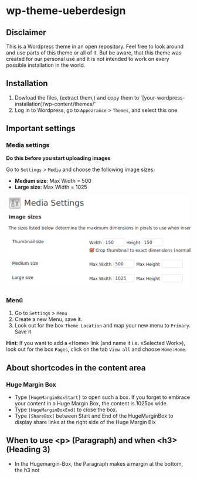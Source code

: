# wp-theme-ueberdesign

## Disclaimer

This is a Wordpress theme in an open repository. Feel free to look around and use parts of this theme or all of it. But be aware, that this theme was created for our personal use and it is not intended to work on every possible installation in the world.

## Installation

1. Dowload the files, (extract them,) and copy them to `[your-wordpress-installation]/wp-content/themes/'
2. Log in to Wordpress, go to `Appearance` > `Themes`, and select this one.

## Important settings

### Media settings

**Do this before you start uploading images**

Go to `Settings` > `Media` and choose the following image sizes:

* **Medium size**: Max Width = 500
* **Large size**: Max Width = 1025

<img src="img/readme_media_settings.png" />

### Menü

1. Go to `Settings` > `Menu`
2. Create a new Menu, save it.
3. Look out for the box `Theme Location` and map your new menu to `Primary`. Save it

**Hint**:
If you want to add a «Home» link (and name it i.e. «Selected Work»), look out for the box `Pages`, click on the tab `View all` and choose `Home:Home`.

## About shortcodes in the content area

### Huge Margin Box
* Type `[HugeMarginBoxStart]` to open such a box. If you forget to embrace your content in a Huge Margin Box, the content is 1025px wide.
* Type `[HugeMarginBoxEnd]` to close the box.
* Type `[ShareBox]` between Start and End of the HugeMarginBox to display share links at the right side of the Huge Margin Bix

## When to use &lt;p&gt; (Paragraph) and when &lt;h3&gt; (Heading 3)
* In the Hugemargin-Box, the Paragraph makes a margin at the bottom, the h3 not
